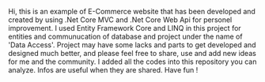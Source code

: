 Hi, this is an example of E-Commerce website that has been developed and created by using .Net Core MVC and .Net Core Web Api for personel improvement.
I used Entity Framework Core and LINQ in this project for entities and communucation of database and project under the name of 'Data Access'.
Project may have some lacks and parts to get developed and designed much better, and please feel free to share, use and add new ideas for me and the community. 
I added all the codes into this repository you can analyze. Infos are useful when they are shared. 
Have fun !
